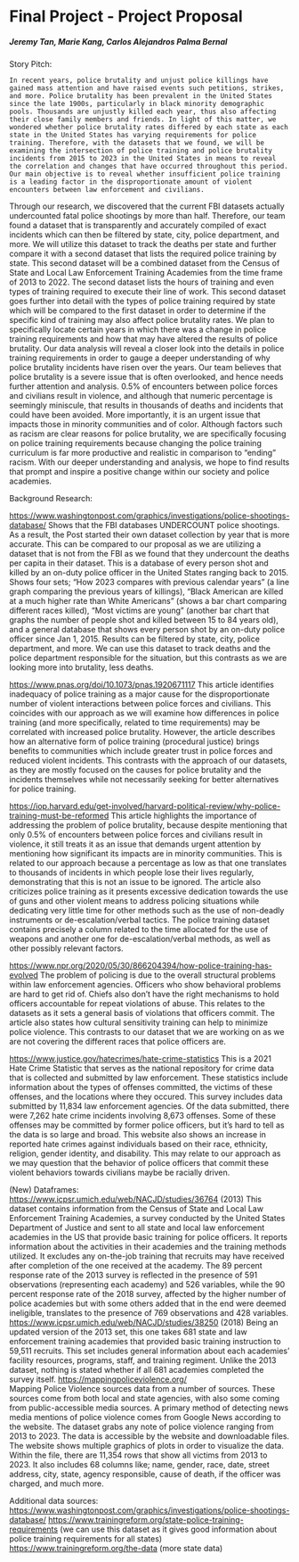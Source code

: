 # Final Project - Project Proposal
##### Jeremy Tan, Marie Kang, Carlos Alejandros Palma Bernal 

Story Pitch: 

	In recent years, police brutality and unjust police killings have gained mass attention and have raised events such petitions, strikes, and more. Police brutality has been prevalent in the United States since the late 1900s, particularly in black minority demographic pools. Thousands are unjustly killed each year, thus also affecting their close family members and friends. In light of this matter, we wondered whether police brutality rates differed by each state as each state in the United States has varying requirements for police training. Therefore, with the datasets that we found, we will be examining the intersection of police training and police brutality incidents from 2015 to 2023 in the United States in means to reveal the correlation and changes that have occurred throughout this period. Our main objective is to reveal whether insufficient police training is a leading factor in the disproportionate amount of violent encounters between law enforcement and civilians. 
Through our research, we discovered that the current FBI datasets actually undercounted fatal police shootings by more than half. Therefore, our team found a dataset that is transparently and accurately compiled of exact incidents which can then be filtered by state, city, police department, and more. We will utilize this dataset to track the deaths per state and further compare it with a second dataset that lists the required police training by state. This second dataset will be a combined dataset from the Census of State and Local Law Enforcement Training Academies from the time frame of 2013 to 2022. The second dataset lists the hours of training and even types of training required to execute their line of work. This second dataset goes further into detail with the types of police training required by state which will be compared to the first dataset in order to determine if the specific kind of training may also affect police brutality rates. We plan to specifically locate certain years in which there was a change in police training requirements and how that may have altered the results of police brutality. Our data analysis will reveal a closer look into the details in police training requirements in order to gauge a deeper understanding of why police brutality incidents have risen over the years. 
Our team believes that police brutality is a severe issue that is often overlooked, and hence needs further attention and analysis. 0.5% of encounters between police forces and civilians result in violence, and although that numeric percentage is seemingly miniscule, that results in thousands of deaths and incidents that could have been avoided. More importantly, it is an urgent issue that impacts those in minority communities and of color. Although factors such as racism are clear reasons for police brutality, we are specifically focusing on police training requirements because changing the police training curriculum is far more productive and realistic in comparison to “ending” racism. With our deeper understanding and analysis, we hope to find results that prompt and inspire a positive change within our society and police academies. 

Background Research: 

https://www.washingtonpost.com/graphics/investigations/police-shootings-database/ 
Shows that the FBI databases UNDERCOUNT police shootings. As a result, the Post started their own dataset collection by year that is more accurate. This can be compared to our proposal as we are utilizing a dataset that is not from the FBI as we found that they undercount the deaths per capita in their dataset. 
This is a database of every person shot and killed by an on-duty police officer in the United States ranging back to 2015. Shows four sets; “How 2023 compares with previous calendar years” (a line graph comparing the previous years of killings), “Black American are killed at a much higher rate than White Americans” (shows a bar chart comparing different races killed), “Most victims are young” (another bar chart that graphs the number of people shot and killed between 15 to 84 years old), and a general database that shows every person shot by an on-duty police officer since Jan 1, 2015. Results can be filtered by state, city, police department, and more. We can use this dataset to track deaths and the police department responsible for the situation, but this contrasts as we are looking more into brutality, less deaths. 

https://www.pnas.org/doi/10.1073/pnas.1920671117
This article identifies inadequacy of police training as a major cause for the disproportionate number of violent interactions between police forces and civilians. This coincides with our approach as we will examine how differences in police training (and more specifically, related to time requirements) may be correlated with increased police brutality.
However, the article describes how an alternative form of police training (procedural justice) brings benefits to communities which include greater trust in police forces and reduced violent incidents. This contrasts with the approach of our datasets, as they are mostly focused on the causes for police brutality and the incidents themselves while not necessarily seeking for better alternatives for police training. 

https://iop.harvard.edu/get-involved/harvard-political-review/why-police-training-must-be-reformed
This article highlights the importance of addressing the problem of police brutality, because despite mentioning that only 0.5% of encounters between police forces and civilians result in violence, it still treats it as an issue that demands urgent attention by mentioning how significant its impacts are in minority communities. This is related to our approach because a percentage as low as that one translates to thousands of incidents in which people lose their lives regularly, demonstrating that this is not an issue to be ignored.
The article also criticizes police training as it presents excessive dedication towards the use of guns and other violent means to address policing situations while dedicating very little time for other methods such as the use of non-deadly instruments or de-escalation/verbal tactics. The police training dataset contains precisely a column related to the time allocated for the use of weapons and another one for de-escalation/verbal methods, as well as other possibly relevant factors.

https://www.npr.org/2020/05/30/866204394/how-police-training-has-evolved
The problem of policing is due to the overall structural problems within law enforcement agencies. Officers who show behavioral problems are hard to get rid of. Chiefs also don’t have the right mechanisms to hold officers accountable for repeat violations of abuse. This relates to the datasets as it sets a general basis of violations that officers commit. 
The article also states how cultural sensitivity training can help to minimize police violence. This contrasts to our dataset that we are working on as we are not covering the different races that police officers are. 

https://www.justice.gov/hatecrimes/hate-crime-statistics
This is a 2021 Hate Crime Statistic that serves as the national repository for crime data that is collected and submitted by law enforcement. These statistics include information about the types of offenses committed, the victims of these offenses, and the locations where they occured. This survey includes data submitted by 11,834 law enforcement agencies. Of the data submitted, there were  7,262 hate crime incidents involving 8,673 offenses. Some of these offenses may be committed by former police officers, but it’s hard to tell as the data is so large and broad. 
This website also shows an increase in reported hate crimes against individuals based on their race, ethnicity, religion, gender identity, and disability. This may relate to our approach as we may question that the behavior of police officers that commit these violent behaviors towards civilians maybe be racially driven. 






(New) Dataframes:
https://www.icpsr.umich.edu/web/NACJD/studies/36764 (2013) 
This dataset contains information from the Census of State and Local Law Enforcement Training Academies, a survey conducted by the United States Department of Justice and sent to all state and local law enforcement academies in the US that provide basic training for police officers. It reports information about the activities in their academies and the training methods utilized. It excludes any on-the-job training that recruits may have received after completion of the one received at the academy. The 89 percent response rate of the 2013 survey is reflected in the presence of 591 observations (representing each academy) and 526 variables, while the 90 percent response rate of the 2018 survey, affected by the higher number of police academies but with some others added that in the end were deemed ineligible, translates to the presence of 769 observations and 428 variables.
https://www.icpsr.umich.edu/web/NACJD/studies/38250 (2018)
Being an updated version of the 2013 set, this one takes 681 state and law enforcement training academies that provided basic training instruction to 59,511 recruits. This set includes general information about each academies’ facility resources, programs, staff, and training regiment. Unlike the 2013 dataset, nothing is stated whether if all 681 academies completed the survey itself. 
https://mappingpoliceviolence.org/   
Mapping Police Violence sources data from a number of sources. These sources come from both local and state agencies, with also some coming from public-accessible media sources. A primary method of detecting news media mentions of police violence comes from Google News according to the website. The dataset grabs any note of police violence ranging from 2013 to 2023.  The data is accessible by the website and downloadable files. The website shows multiple graphics of plots in order to visualize the data. Within the file, there are 11,354 rows that show all victims from 2013 to 2023. It also includes 68 columns like; name, gender, race, date, street address, city, state, agency responsible, cause of death, if the officer was charged, and much more. 


Additional data sources: 
https://www.washingtonpost.com/graphics/investigations/police-shootings-database/ 
https://www.trainingreform.org/state-police-training-requirements (we can use this dataset as it gives good information about police training requirements for all states) 
https://www.trainingreform.org/the-data (more state data) 


